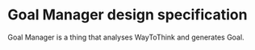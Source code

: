 # Goal Manager design specification

Goal Manager is a thing that analyses WayToThink and generates Goal.



